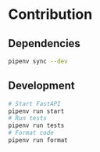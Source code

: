 # Contribution

## Dependencies
```bash
pipenv sync --dev
```

## Development
```bash
# Start FastAPI
pipenv run start
# Run tests
pipenv run tests
# Format code
pipenv run format
```
